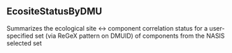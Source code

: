 ## EcositeStatusByDMU

Summarizes the ecological site <-> component correlation status for a user-specified set (via ReGeX pattern on DMUID) of components from the NASIS selected set